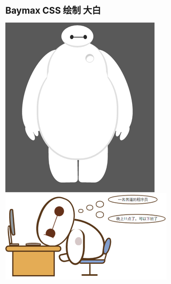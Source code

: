 # Baymax CSS 绘制 大白

![大白](https://github.com/Marco2333/Baymax/blob/master/Baymax.png)
![大白](https://github.com/Marco2333/Baymax/blob/master/work_baymax.png)
